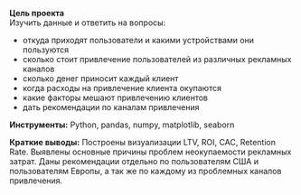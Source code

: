 **Цель проекта**  
Изучить данные и ответить на вопросы:
- откуда приходят пользователи и какими устройствами они пользуются
- сколько стоит привлечение пользователей из различных рекламных каналов
- сколько денег приносит каждый клиент
- когда расходы на привлечение клиента окупаются
- какие факторы мешают привлечению клиентов
- дать рекомендации по каналам привлечения  

**Инструменты:** Python, pandas, numpy, matplotlib, seaborn  

**Краткие выводы:**
Построены визуализации LTV, ROI, CAC, Retention Rate. Выявлены основные причины проблем неокупаемости рекламных затрат. Даны рекомендации отдельно по пользователям США и пользователям Европы, а так же по каждому из проблемных каналов привлечения.
